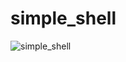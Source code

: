 # simple_shell
![simple_shell](https://user-images.githubusercontent.com/41018786/168002047-57e37a93-d9cb-4c0d-b4a7-d73854792823.png)
